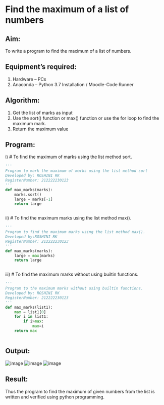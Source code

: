 # Find the maximum of a list of numbers
## Aim:
To write a program to find the maximum of a list of numbers.
## Equipment’s required:
1.	Hardware – PCs
2.	Anaconda – Python 3.7 Installation / Moodle-Code Runner
## Algorithm:
1.	Get the list of marks as input
2.	Use the sort() function or max() function or use the for loop to find the maximum mark.
3.	Return the maximum value
## Program:

i)	# To find the maximum of marks using the list method sort.
```Python
''' 
Program to mark the maximum of marks using the list method sort
Developed by: ROSHINI RK
RegisterNumber: 212222230123
'''
def max_marks(marks):
    marks.sort()
    large = marks[-1]
    return large



```

ii)	# To find the maximum marks using the list method max().
```Python
''' 
Program to find the maximum marks using the list method max().
Developed by:ROSHINI RK 
RegisterNumber: 212222230123
'''
def max_marks(marks):
    large = max(marks)
    return large



```

iii) # To find the maximum marks without using builtin functions.
```Python
''' 
Program to the maximum marks without using builtin functions.
Developed by: ROSHINI RK
RegisterNumber: 212222230123
'''
def max_marks(list1):
    max = list1[0]
    for i in list1:
        if i>max:
            max=i
    return max



```
## Output:
![image](https://github.com/roshiniRK/FindMaximum/assets/118956165/59f6e64f-7195-46b9-b3b5-6e4b7fbb4203)
![image](https://github.com/roshiniRK/FindMaximum/assets/118956165/55610457-850a-401b-87b1-1c975ce8c7f7)
![image](https://github.com/roshiniRK/FindMaximum/assets/118956165/b53f6bad-cc7f-459a-ba37-351db94ff118)

## Result:
Thus the program to find the maximum of given numbers from the list is written and verified using python programming.
